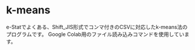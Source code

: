 # k-means
e-Statでよくある、Shift_JIS形式でコンマ付きのCSVに対応したk-means法のプログラムです。
Google Colab用のファイル読み込みコマンドを使用しています。
